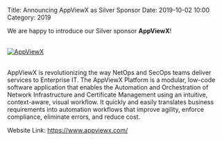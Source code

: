 Title: Announcing AppViewX as Silver Sponsor
Date: 2019-10-02 10:00
Category: 2019

We are happy to introduce our Silver sponsor **AppViewX**!

<!-- PELICAN_END_SUMMARY -->
<br>
<div class="text-center">
  <a href="https://www.appviewx.com" target="_blank">
    <img src="{filename}/images/sponsors/appviewx.png" alt="AppViewX">
  </a>
</div>
<br>

AppViewX is revolutionizing the way NetOps and SecOps teams deliver services to Enterprise IT. The AppViewX Platform is a modular, low-code software application that enables the Automation and Orchestration of Network Infrastructure and Certificate Management using an intuitive, context-aware, visual workflow. It quickly and easily translates business requirements into automation workflows that improve agility, enforce compliance, eliminate errors, and reduce cost.

Website Link: <a href="https://www.appviewx.com/" target="_blank">https://www.appviewx.com/</a>

